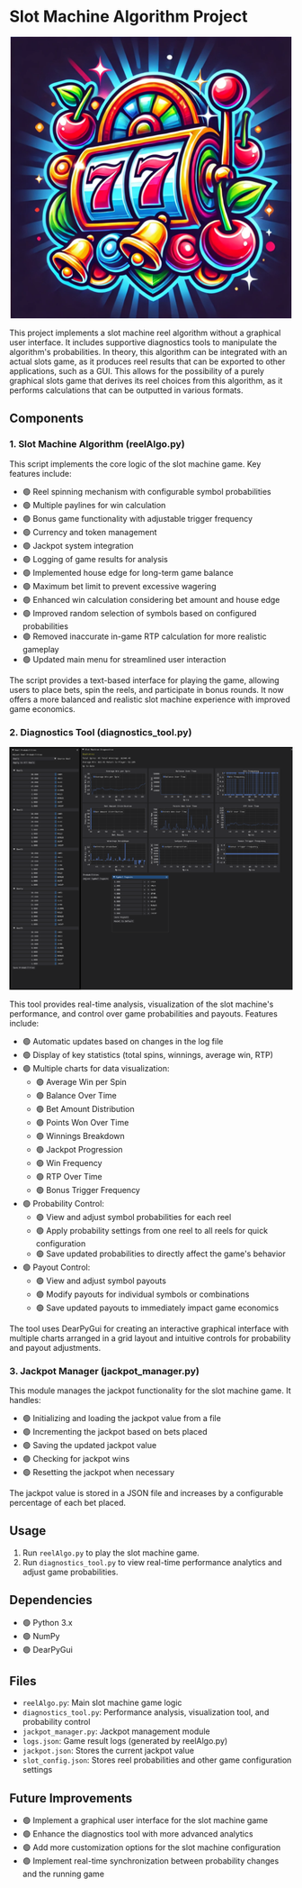 # Slot Machine Algorithm Project

<p align="center">
  <img src="icon.png" alt="Slot Machine Simulation Project Icon" width="500">
</p>

This project implements a slot machine reel algorithm without a graphical user interface. It includes supportive diagnostics tools to manipulate the algorithm's probabilities. In theory, this algorithm can be integrated with an actual slots game, as it produces reel results that can be exported to other applications, such as a GUI. This allows for the possibility of a purely graphical slots game that derives its reel choices from this algorithm, as it performs calculations that can be outputted in various formats.

## Components

### 1. Slot Machine Algorithm (reelAlgo.py)

This script implements the core logic of the slot machine game. Key features include:

- 🟢 Reel spinning mechanism with configurable symbol probabilities
- 🟢 Multiple paylines for win calculation
- 🟢 Bonus game functionality with adjustable trigger frequency
- 🟢 Currency and token management
- 🟢 Jackpot system integration
- 🟢 Logging of game results for analysis
- 🟢 Implemented house edge for long-term game balance
- 🟢 Maximum bet limit to prevent excessive wagering
- 🟢 Enhanced win calculation considering bet amount and house edge
- 🟢 Improved random selection of symbols based on configured probabilities
- 🟢 Removed inaccurate in-game RTP calculation for more realistic gameplay
- 🟢 Updated main menu for streamlined user interaction

The script provides a text-based interface for playing the game, allowing users to place bets, spin the reels, and participate in bonus rounds. It now offers a more balanced and realistic slot machine experience with improved game economics.

### 2. Diagnostics Tool (diagnostics_tool.py)
<p align="center">
  <img src="diagnostics.png" alt="Slot Machine Simulation Project Icon" width="800">
</p>
This tool provides real-time analysis, visualization of the slot machine's performance, and control over game probabilities and payouts. Features include:

- 🟢 Automatic updates based on changes in the log file
- 🟢 Display of key statistics (total spins, winnings, average win, RTP)
- 🟢 Multiple charts for data visualization:
  - 🟢 Average Win per Spin
  - 🟢 Balance Over Time
  - 🟢 Bet Amount Distribution
  - 🟢 Points Won Over Time
  - 🟢 Winnings Breakdown
  - 🟢 Jackpot Progression
  - 🟢 Win Frequency
  - 🟢 RTP Over Time
  - 🟢 Bonus Trigger Frequency
- 🟢 Probability Control:
  - 🟢 View and adjust symbol probabilities for each reel
  - 🟢 Apply probability settings from one reel to all reels for quick configuration
  - 🟢 Save updated probabilities to directly affect the game's behavior
- 🟢 Payout Control:
  - 🟢 View and adjust symbol payouts
  - 🟢 Modify payouts for individual symbols or combinations
  - 🟢 Save updated payouts to immediately impact game economics

The tool uses DearPyGui for creating an interactive graphical interface with multiple charts arranged in a grid layout and intuitive controls for probability and payout adjustments.

### 3. Jackpot Manager (jackpot_manager.py)

This module manages the jackpot functionality for the slot machine game. It handles:

- 🟢 Initializing and loading the jackpot value from a file
- 🟢 Incrementing the jackpot based on bets placed
- 🟢 Saving the updated jackpot value
- 🟢 Checking for jackpot wins
- 🟢 Resetting the jackpot when necessary

The jackpot value is stored in a JSON file and increases by a configurable percentage of each bet placed.

## Usage

1. Run `reelAlgo.py` to play the slot machine game.
2. Run `diagnostics_tool.py` to view real-time performance analytics and adjust game probabilities.

## Dependencies

- 🟢 Python 3.x
- 🟢 NumPy
- 🟢 DearPyGui

## Files

- `reelAlgo.py`: Main slot machine game logic
- `diagnostics_tool.py`: Performance analysis, visualization tool, and probability control
- `jackpot_manager.py`: Jackpot management module
- `logs.json`: Game result logs (generated by reelAlgo.py)
- `jackpot.json`: Stores the current jackpot value
- `slot_config.json`: Stores reel probabilities and other game configuration settings

## Future Improvements

- 🟢 Implement a graphical user interface for the slot machine game
- 🟢 Enhance the diagnostics tool with more advanced analytics
- 🟢 Add more customization options for the slot machine configuration
- 🟢 Implement real-time synchronization between probability changes and the running game